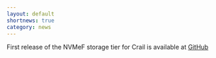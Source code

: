 ```yaml
---
layout: default
shortnews: true
category: news
---
```

First release of the NVMeF storage tier for Crail is available at [GitHub](http://github.com/zrlio/crail)
